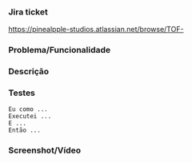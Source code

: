 ### Jira ticket

<!--- Add your ticket number below -->
https://pinealpple-studios.atlassian.net/browse/TOF-

### Problema/Funcionalidade
<!--- use this section to desbribe the problem or the feature -->

### Descrição
<!--- use this section to desbribe your solution -->

### Testes
<!--- write your test cases here, use how many blocks you want to  -->
```
Eu como ...
Executei ...
E ...
Então ...
```

### Screenshot/Vídeo
<!--- Use N/A case this function doesn't has the screenshot possibility -->



